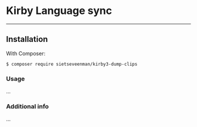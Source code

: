 # Kirby Language sync



****

## Installation

With Composer:

```
$ composer require sietseveenman/kirby3-dump-clips
```

### Usage
...

### Additional info
...
